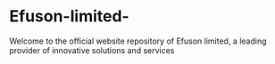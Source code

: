 # Efuson-limited-
Welcome to the official website repository of Efuson limited, a leading provider of innovative solutions and services 
